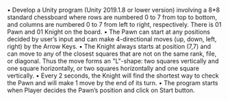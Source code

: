 • Develop a Unity program (Unity 2019.1.8 or lower version) involving a 8*8 standard chessboard where rows are numbered 0 to 7 from top to bottom, and columns are numbered 0 to 7 from left to right, respectively. There is 01 Pawn and 01 Knight on the board.
 • The Pawn can start at any positions decided by user’s input and can make 4-directional moves (up, down, left, right) by the Arrow Keys.
 • The Knight always starts at position (7,7) and can move to any of the closest squares that are not on the same rank, file, or diagonal. Thus the move forms an "L"-shape: two squares vertically and one square horizontally, or two squares horizontally and one square vertically.
 • Every 2 seconds, the Knight will find the shortest way to check the Pawn and will make 1 move by the end of its turn.
 • The program starts when Player decides the Pawn’s position and click on Start button.
